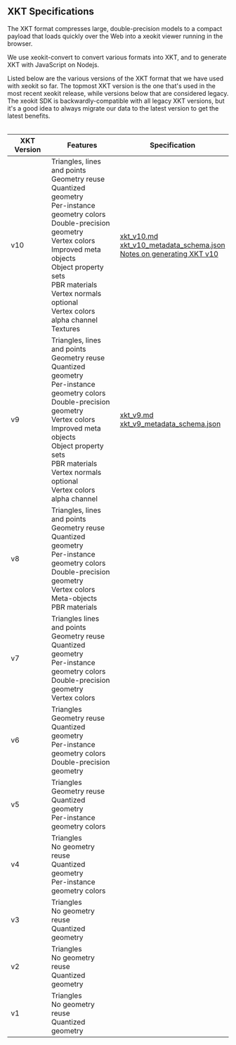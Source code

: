 ## XKT Specifications

The XKT format compresses large, double-precision models to a compact payload that loads quickly over the Web into 
a xeokit viewer running in the browser. 

We use xeokit-convert to convert various formats into XKT, and to generate XKT with JavaScript on Nodejs.

Listed below are the various versions of the XKT format that we have used with xeokit so far. The topmost XKT version 
is the one that's used in the most recent xeokit release, while versions below that are considered legacy. The xeokit SDK is backwardly-compatible with all legacy 
XKT versions, but it's a good idea to always migrate our data to the latest version to get the latest benefits.
<br><br>

| XKT Version | Features | Specification                                                                                                                                                                                                                                                                                                                            |
| --- | --- |------------------------------------------------------------------------------------------------------------------------------------------------------------------------------------------------------------------------------------------------------------------------------------------------------------------------------------------|
| v10 | Triangles, lines and points<br>Geometry reuse<br>Quantized geometry<br>Per-instance geometry colors<br>Double-precision geometry<br>Vertex colors<br>Improved meta objects<br>Object property sets<br>PBR materials<br>Vertex normals optional<br>Vertex colors alpha channel<br>Textures| [xkt_v10.md](https://github.com/xeokit/xeokit-convert/tree/master/specs/xkt_v10.md) <br>[xkt_v10_metadata_schema.json](https://github.com/xeokit/xeokit-convert/blob/master/specs/xkt_v10_metadata.schema.json) <br>[Notes on generating XKT v10](https://github.com/xeokit/xeokit-convert/blob/master/specs/xkt_v10_generationNotes.md) |
| v9 | Triangles, lines and points<br>Geometry reuse<br>Quantized geometry<br>Per-instance geometry colors<br>Double-precision geometry<br>Vertex colors<br>Improved meta objects<br>Object property sets<br>PBR materials<br>Vertex normals optional<br>Vertex colors alpha channel| [xkt_v9.md](https://github.com/xeokit/xeokit-convert/tree/master/specs/xkt_v9.md) <br>[xkt_v9_metadata_schema.json](https://github.com/xeokit/xeokit-convert/blob/master/specs/xkt_v9_metadata.schema.json)                                                                                                                              |
| v8 | Triangles, lines and points<br>Geometry reuse<br>Quantized geometry<br>Per-instance geometry colors<br>Double-precision geometry<br>Vertex colors<br>Meta-objects<br>PBR materials |                                                                                                                                                                                                                                                                                                                                          |
| v7 | Triangles lines and points<br>Geometry reuse<br>Quantized geometry<br>Per-instance geometry colors<br>Double-precision geometry<br>Vertex colors|                                                                                                                                                                                                                                                                                                                                          |
| v6 | Triangles<br>Geometry reuse<br>Quantized geometry<br>Per-instance geometry colors<br>Double-precision geometry|                                                                                                                                                                                                                                                                                                                                          |
| v5 | Triangles<br>Geometry reuse<br>Quantized geometry<br>Per-instance geometry colors|                                                                                                                                                                                                                                                                                                                                          |
| v4 | Triangles<br>No geometry reuse<br>Quantized geometry<br>Per-instance geometry colors|                                                                                                                                                                                                                                                                                                                                          |
| v3 | Triangles<br>No geometry reuse<br>Quantized geometry |                                                                                                                                                                                                                                                                                                                                          |
| v2 | Triangles<br>No geometry reuse<br>Quantized geometry |                                                                                                                                                                                                                                                                                                                                          |
| v1 | Triangles<br>No geometry reuse<br>Quantized geometry |                                                                                                                                                                                                                                                                                                                                          |
